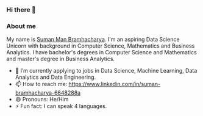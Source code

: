 ### Hi there 👋

<!--
**sumobumo/sumobumo** is a ✨ _special_ ✨ repository because its `README.md` (this file) appears on your GitHub profile.

Here are some ideas to get you started:

- 🔭 I’m currently working on ...
- 🌱 I’m currently learning ...
- 👯 I’m looking to collaborate on ...
- 🤔 I’m looking for help with ...
- 💬 Ask me about ...
- 📫 How to reach me: ...
- 😄 Pronouns: ...
- ⚡ Fun fact: ...
-->

### About me

My name is [Suman Man Bramhacharya](https://www.linkedin.com/in/suman-bramhacharya-6648288a). I'm an aspiring Data Science Unicorn with background in Computer Science, Mathematics and Business Analytics. I have bachelor's degrees in Computer Science and Mathematics and master's degree in Business Analytics. 







- 🔭 I’m currently applying to jobs in Data Science, Machine Learning, Data Analytics and Data Engineering. 
- 📫 How to reach me: https://www.linkedin.com/in/suman-bramhacharya-6648288a
- 😄 Pronouns: He/Him
- ⚡ Fun fact: I can speak 4 languages. 
